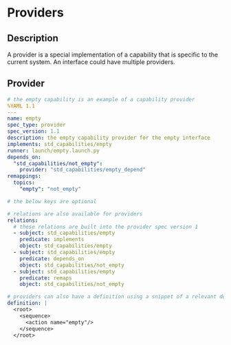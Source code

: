 # Providers

## Description

A provider is a special implementation of a capability that is specific to the current system. An interface could have multiple providers.

## Provider

```yaml
# the empty capability is an example of a capability provider
%YAML 1.1
---
name: empty
spec_type: provider
spec_version: 1.1
description: the empty capability provider for the empty interface
implements: std_capabilities/empty
runner: launch/empty.launch.py
depends_on:
  "std_capabilities/not_empty":
    provider: "std_capabilities/empty_depend"
remappings:
  topics:
    "empty": "not_empty"

# the below keys are optional

# relations are also available for providers
relations:
  # these relations are built into the provider spec version 1
  - subject: std_capabilities/empty
    predicate: implements
    object: std_capabilities/empty
  - subject: std_capabilities/empty
    predicate: depends_on
    object: std_capabilities/not_empty
  - subject: std_capabilities/empty
    predicate: remaps
    object: std_capabilities/not_empty

# providers can also have a definition using a snippet of a relevant defining language such as behavior trees
definition: |
  <root>
    <sequence>
      <action name="empty"/>
    </sequence>
  </root>
```
